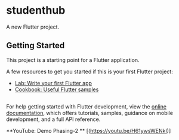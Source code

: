 # studenthub

A new Flutter project.

## Getting Started

This project is a starting point for a Flutter application.

A few resources to get you started if this is your first Flutter project:

- [Lab: Write your first Flutter app](https://docs.flutter.dev/get-started/codelab)
- [Cookbook: Useful Flutter samples](https://docs.flutter.dev/cookbook)


##
For help getting started with Flutter development, view the
[online documentation](https://docs.flutter.dev/), which offers tutorials,
samples, guidance on mobile development, and a full API reference.

 **YouTube: Demo Phasing-2 ** [(https://youtu.be/H61ywsWENkI)]
